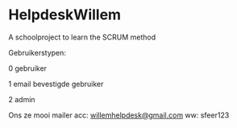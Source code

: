 # HelpdeskWillem
A schoolproject to learn the SCRUM method

Gebruikerstypen:				



0 gebruiker 
	

1 email bevestigde gebruiker 




2 admin 

Ons ze mooi mailer
acc: willemhelpdesk@gmail.com
ww: sfeer123
